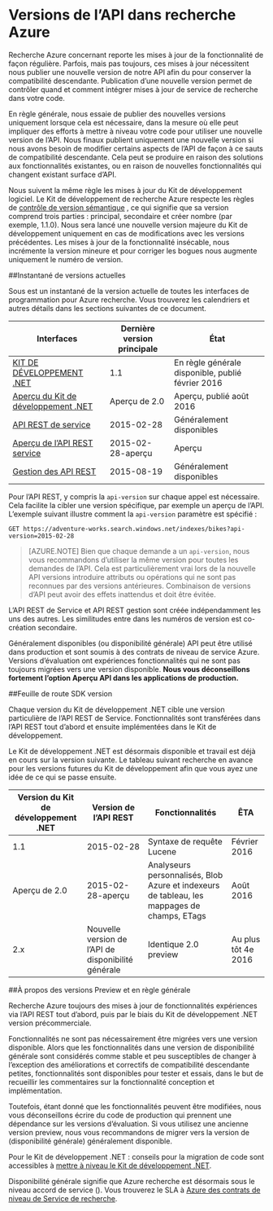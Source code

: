 <properties
   pageTitle="Versions de l’API de recherche Azure | Microsoft Azure | API de recherche"
   description="Stratégie de version pour Azure recherche reste API et la bibliothèque de client dans le Kit de développement .NET."
   services="search"
   documentationCenter=""
   authors="brjohnstmsft"
   manager="pablocas"
   editor=""/>

<tags
   ms.service="search"
   ms.devlang="dotnet"
   ms.workload="search"
   ms.topic="article"
   ms.tgt_pltfrm="na"
   ms.date="08/16/2016"
   ms.author="brjohnst"/>

# <a name="api-versions-in-azure-search"></a>Versions de l’API dans recherche Azure

Recherche Azure concernant reporte les mises à jour de la fonctionnalité de façon régulière. Parfois, mais pas toujours, ces mises à jour nécessitent nous publier une nouvelle version de notre API afin du pour conserver la compatibilité descendante. Publication d’une nouvelle version permet de contrôler quand et comment intégrer mises à jour de service de recherche dans votre code.

En règle générale, nous essaie de publier des nouvelles versions uniquement lorsque cela est nécessaire, dans la mesure où elle peut impliquer des efforts à mettre à niveau votre code pour utiliser une nouvelle version de l’API. Nous finaux publient uniquement une nouvelle version si nous avons besoin de modifier certains aspects de l’API de façon à ce sauts de compatibilité descendante. Cela peut se produire en raison des solutions aux fonctionnalités existantes, ou en raison de nouvelles fonctionnalités qui changent existant surface d’API.

Nous suivent la même règle les mises à jour du Kit de développement logiciel. Le Kit de développement de recherche Azure respecte les règles de [contrôle de version sémantique](http://semver.org/) , ce qui signifie que sa version comprend trois parties : principal, secondaire et créer nombre (par exemple, 1.1.0). Nous sera lancé une nouvelle version majeure du Kit de développement uniquement en cas de modifications avec les versions précédentes. Les mises à jour de la fonctionnalité insécable, nous incrémente la version mineure et pour corriger les bogues nous augmente uniquement le numéro de version.

##<a name="snapshot-of-current-versions"></a>Instantané de versions actuelles 

Sous est un instantané de la version actuelle de toutes les interfaces de programmation pour Azure recherche. Vous trouverez les calendriers et autres détails dans les sections suivantes de ce document.

Interfaces|Dernière version principale|État
----------|-------------------------|------
[KIT DE DÉVELOPPEMENT .NET](https://msdn.microsoft.com/library/azure/dn951165.aspx)|1.1|En règle générale disponible, publié février 2016
[Aperçu du Kit de développement .NET](https://msdn.microsoft.com/library/mt761536%28v=azure.103%29.aspx)|Aperçu de 2.0|Aperçu, publié août 2016
[API REST de service](https://msdn.microsoft.com/library/azure/dn798935.aspx)|2015-02-28|Généralement disponibles
[Aperçu de l’API REST service](search-api-2015-02-28-preview.md)|2015-02-28-aperçu|Aperçu
[Gestion des API REST](https://msdn.microsoft.com/library/azure/dn832684.aspx)|2015-08-19|Généralement disponibles

Pour l’API REST, y compris la `api-version` sur chaque appel est nécessaire. Cela facilite la cibler une version spécifique, par exemple un aperçu de l’API. L’exemple suivant illustre comment la `api-version` paramètre est spécifié :

    GET https://adventure-works.search.windows.net/indexes/bikes?api-version=2015-02-28

> [AZURE.NOTE] Bien que chaque demande a un `api-version`, nous vous recommandons d’utiliser la même version pour toutes les demandes de l’API. Cela est particulièrement vrai lors de la nouvelle API versions introduire attributs ou opérations qui ne sont pas reconnues par des versions antérieures. Combinaison de versions d’API peut avoir des effets inattendus et doit être évitée.
> 
L’API REST de Service et API REST gestion sont créée indépendamment les uns des autres. Les similitudes entre dans les numéros de version est co-création secondaire.

Généralement disponibles (ou disponibilité générale) API peut être utilisé dans production et sont soumis à des contrats de niveau de service Azure. Versions d’évaluation ont expériences fonctionnalités qui ne sont pas toujours migrées vers une version disponible. **Nous vous déconseillons fortement l’option Aperçu API dans les applications de production.**

##<a name="sdk-version-roadmap"></a>Feuille de route SDK version

Chaque version du Kit de développement .NET cible une version particulière de l’API REST de Service. Fonctionnalités sont transférées dans l’API REST tout d’abord et ensuite implémentées dans le Kit de développement.

Le Kit de développement .NET est désormais disponible et travail est déjà en cours sur la version suivante. Le tableau suivant recherche en avance pour les versions futures du Kit de développement afin que vous ayez une idée de ce qui se passe ensuite.

Version du Kit de développement .NET|Version de l’API REST|Fonctionnalités|ÊTA
----------------|----------------|--------|---
1.1|2015-02-28|Syntaxe de requête Lucene|Février 2016
Aperçu de 2.0|2015-02-28-aperçu|Analyseurs personnalisés, Blob Azure et indexeurs de tableau, les mappages de champs, ETags|Août 2016
2.x|Nouvelle version de l’API de disponibilité générale|Identique 2.0 preview|Au plus tôt 4e 2016

##<a name="about-preview-and-generally-available-versions"></a>À propos des versions Preview et en règle générale

Recherche Azure toujours des mises à jour de fonctionnalités expériences via l’API REST tout d’abord, puis par le biais du Kit de développement .NET version précommerciale.

Fonctionnalités ne sont pas nécessairement être migrées vers une version disponible. Alors que les fonctionnalités dans une version de disponibilité générale sont considérés comme stable et peu susceptibles de changer à l’exception des améliorations et correctifs de compatibilité descendante petites, fonctionnalités sont disponibles pour tester et essais, dans le but de recueillir les commentaires sur la fonctionnalité conception et implémentation. 

Toutefois, étant donné que les fonctionnalités peuvent être modifiées, nous vous déconseillons écrire du code de production qui prennent une dépendance sur les versions d’évaluation. Si vous utilisez une ancienne version preview, nous vous recommandons de migrer vers la version de (disponibilité générale) généralement disponible. 

Pour le Kit de développement .NET : conseils pour la migration de code sont accessibles à [mettre à niveau le Kit de développement .NET](search-dotnet-sdk-migration.md).

Disponibilité générale signifie que Azure recherche est désormais sous le niveau accord de service (). Vous trouverez le SLA à [Azure des contrats de niveau de Service de recherche](https://azure.microsoft.com/support/legal/sla/search/v1_0/).

